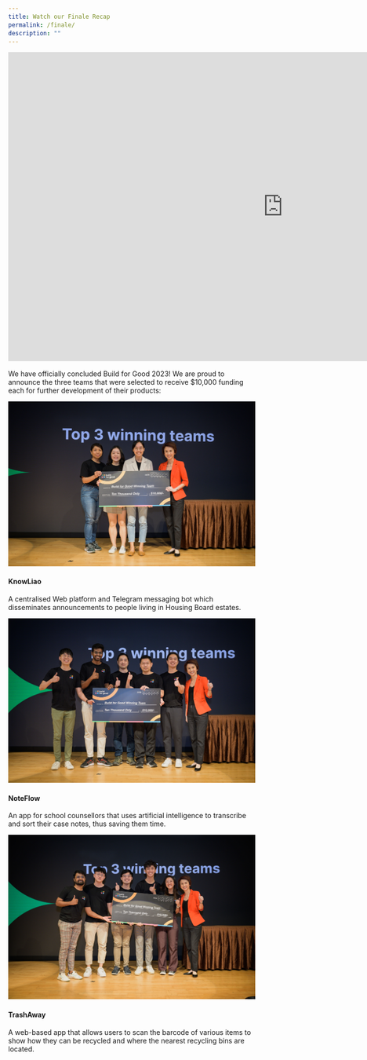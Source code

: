 ```yaml
---
title: Watch our Finale Recap
permalink: /finale/
description: ""
---
```

<iframe allowfullscreen="" allow="accelerometer; autoplay; clipboard-write; encrypted-media; gyroscope; picture-in-picture; web-share" frameborder="0" title="YouTube video player" src="https://www.youtube.com/embed/ayP_BzZqQds?start=470" height="630" width="1120"></iframe>

We have officially concluded Build for Good 2023! We are proud to announce the three teams that were selected to receive $10,000 funding each for further development of their products:

![](/images/knowliao2.jpg)
#### KnowLiao
A centralised Web platform and Telegram messaging bot which disseminates announcements to people living in Housing Board estates.

![](/images/noteflow2.jpg)
#### NoteFlow
An app for school counsellors that uses artificial intelligence to transcribe and sort their case notes, thus saving them time.

![](/images/trashaway.jpg)
#### TrashAway
A web-based app that allows users to scan the barcode of various items to show how they can be recycled and where the nearest recycling bins are located.